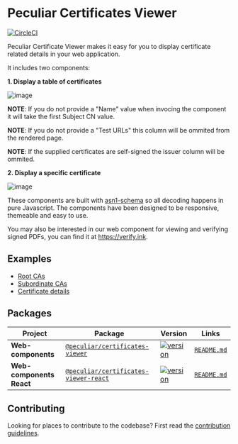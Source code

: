 # Peculiar Certificates Viewer

[![CircleCI](https://circleci.com/gh/PeculiarVentures/pv-certificates-viewer.svg?style=svg)](https://circleci.com/gh/PeculiarVentures/pv-certificates-viewer)

Peculiar Certificate Viewer makes it easy for you to display certificate related details in your web application.

It includes two components:

**1. Display a table of certificates**

![image](https://user-images.githubusercontent.com/1619279/69567071-6ba44100-0f6d-11ea-9be5-863483bae511.png)

**NOTE**: If you do not provide a "Name" value when invocing the component it will take the first Subject CN value.

**NOTE**: If you do not provide a "Test URLs" this column will be ommited from the rendered page.

**NOTE**: If the supplied certificates are self-signed the issuer column will be ommited.

**2. Display a specific certificate**

![image](https://user-images.githubusercontent.com/1619279/69567112-81b20180-0f6d-11ea-8f50-155ca05fa795.png)

These components are built with [asn1-schema](https://github.com/PeculiarVentures/asn1-schema) so all decoding happens in pure Javascript.  The components have been designed to be responsive, themeable and easy to use.

You may also be interested in our web component for viewing and verifying signed PDFs, you can find it at https://verify.ink.

## Examples

- [Root CAs](https://understandingwebpki.com/examples.html#root-cas)
- [Subordinate CAs](https://understandingwebpki.com/examples.html#subordinate-cas)
- [Certificate details](https://understandingwebpki.com/examples.html#certificate-details)

## Packages

| Project | Package | Version | Links |
| ------- | ------- | ------- |:-----:|
| **Web-components** | [`@peculiar/certificates-viewer`](https://www.npmjs.com/package/@peculiar/certificates-viewer) | [![version](https://img.shields.io/npm/v/@peculiar/certificates-viewer/latest.svg)](https://www.npmjs.com/package/@peculiar/certificates-viewer) | [`README.md`](packages/webcomponents/README.md)
| **Web-components React** | [`@peculiar/certificates-viewer-react`](https://www.npmjs.com/package/@peculiar/certificates-viewer-react) | [![version](https://img.shields.io/npm/v/@peculiar/certificates-viewer-react/latest.svg)](https://www.npmjs.com/package/@peculiar/certificates-viewer-react) | [`README.md`](packages/webcomponents-react/README.md)

## Contributing

Looking for places to contribute to the codebase?
First read the [contribution guidelines](CONTRIBUTING.md).